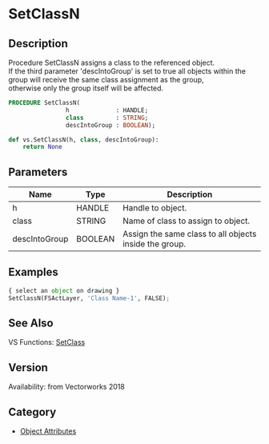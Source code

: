 # SetClassN

## Description
Procedure SetClassN assigns a class to the referenced object.  <BR>
If the third parameter 'descIntoGroup' is set to true all objects within the group will receive the same class assignment as the group, <BR>
otherwise only the group itself will be affected.

```pascal
PROCEDURE SetClassN(
				h             : HANDLE;
				class         : STRING;
				descIntoGroup : BOOLEAN);
```

```python
def vs.SetClassN(h, class, descIntoGroup):
    return None
```

## Parameters
|Name|Type|Description|
|---|---|---|
|h|HANDLE|Handle to object.|
|class|STRING|Name of class to assign to object.|
|descIntoGroup|BOOLEAN|Assign the same class to all objects inside the group.|

## Examples
```python
{ select an object on drawing }
SetClassN(FSActLayer, 'Class Name-1', FALSE);
```

## See Also
VS Functions:
[SetClass](SetClass.md)

## Version
Availability: from Vectorworks 2018

## Category
* [Object Attributes](../Categories/Object%20Attributes.md)
